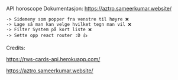 
 








API horoscope 
Dokumentasjon: https://aztro.sameerkumar.website/


    -> Sidemeny som popper fra venstre til høyre ❌
    -> Lage så man kan velge hvilket tegn man vil ❌
    -> Filter System på kort liste ❌
    -> Sette opp react router :D 👍




Credits: 

https://rws-cards-api.herokuapp.com/

https://aztro.sameerkumar.website/

